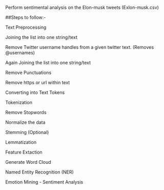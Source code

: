Perform sentimental analysis on the Elon-musk tweets (Exlon-musk.csv)




##Steps to follow:-

Text Preprocessing

Joining the list into one string/text

Remove Twitter username handles from a given twitter text. (Removes @usernames)

Again Joining the list into one string/text

Remove Punctuations

Remove https or url within text

Converting into Text Tokens

Tokenization

Remove Stopwords

Normalize the data

Stemming (Optional)

Lemmatization

Feature Extaction

Generate Word Cloud

Named Entity Recognition (NER)

Emotion Mining - Sentiment Analysis
